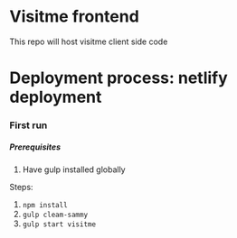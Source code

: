 # Visitme frontend

This repo will host visitme client side code

# Deployment process: netlify  deployment

### First run
##### Prerequisites
1. Have gulp installed globally 

Steps:
1. `npm install`
2. `gulp cleam-sammy`
3. `gulp start visitme`